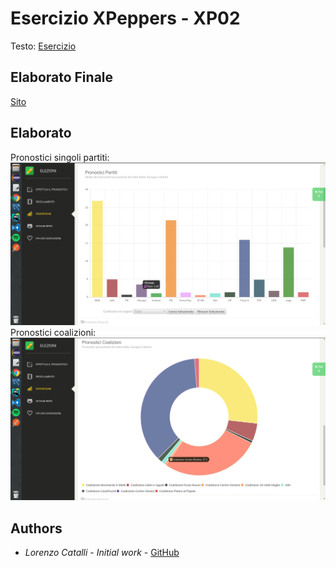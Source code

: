 # Esercizio XPeppers - XP02

Testo: [Esercizio](https://github.com/xpeppers/sales-taxes-problem)

## Elaborato Finale
[Sito](link)

## Elaborato 
Pronostici singoli partiti:
![alt prova](/src/assets/GitHub-img/git1.png)
Pronostici coalizioni: 
![alt prova](/src/assets/GitHub-img/git3.png)

## Authors

* *Lorenzo Catalli* - *Initial work* - [GitHub](https://github.com/LorCat9)
